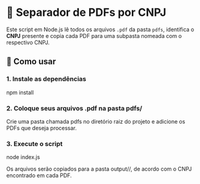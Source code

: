 # 📂 Separador de PDFs por CNPJ

Este script em Node.js lê todos os arquivos `.pdf` da pasta `pdfs`, identifica o **CNPJ** presente e copia cada PDF para uma subpasta nomeada com o respectivo CNPJ.

## 🚀 Como usar

### 1. Instale as dependências

npm install

### 2. Coloque seus arquivos .pdf na pasta pdfs/

Crie uma pasta chamada pdfs no diretório raiz do projeto e adicione os PDFs que deseja processar.

### 3. Execute o script

node index.js

Os arquivos serão copiados para a pasta output/<CNPJ>/, de acordo com o CNPJ encontrado em cada PDF.
